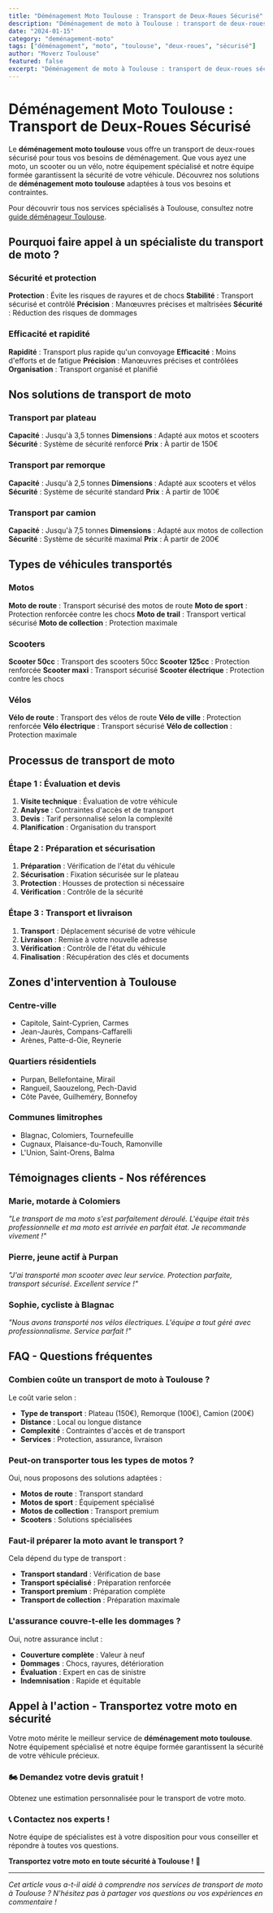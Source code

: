 ```yaml
---
title: "Déménagement Moto Toulouse : Transport de Deux-Roues Sécurisé"
description: "Déménagement de moto à Toulouse : transport de deux-roues sécurisé. Équipement spécialisé, équipe formée, assurance complète. Devis gratuit."
date: "2024-01-15"
category: "deménagement-moto"
tags: ["déménagement", "moto", "toulouse", "deux-roues", "sécurisé"]
author: "Moverz Toulouse"
featured: false
excerpt: "Déménagement de moto à Toulouse : transport de deux-roues sécurisé. Équipement spécialisé, équipe formée, assurance complète."
---
```


# Déménagement Moto Toulouse : Transport de Deux-Roues Sécurisé

Le **déménagement moto toulouse** vous offre un transport de deux-roues sécurisé pour tous vos besoins de déménagement. Que vous ayez une moto, un scooter ou un vélo, notre équipement spécialisé et notre équipe formée garantissent la sécurité de votre véhicule. Découvrez nos solutions de **déménagement moto toulouse** adaptées à tous vos besoins et contraintes.

Pour découvrir tous nos services spécialisés à Toulouse, consultez notre [guide déménageur Toulouse](/blog/piliers/demenageur-toulouse).

## Pourquoi faire appel à un spécialiste du transport de moto ?

### Sécurité et protection

**Protection** : Évite les risques de rayures et de chocs
**Stabilité** : Transport sécurisé et contrôlé
**Précision** : Manœuvres précises et maîtrisées
**Sécurité** : Réduction des risques de dommages

### Efficacité et rapidité

**Rapidité** : Transport plus rapide qu'un convoyage
**Efficacité** : Moins d'efforts et de fatigue
**Précision** : Manœuvres précises et contrôlées
**Organisation** : Transport organisé et planifié

## Nos solutions de transport de moto

### Transport par plateau

**Capacité** : Jusqu'à 3,5 tonnes
**Dimensions** : Adapté aux motos et scooters
**Sécurité** : Système de sécurité renforcé
**Prix** : À partir de 150€

### Transport par remorque

**Capacité** : Jusqu'à 2,5 tonnes
**Dimensions** : Adapté aux scooters et vélos
**Sécurité** : Système de sécurité standard
**Prix** : À partir de 100€

### Transport par camion

**Capacité** : Jusqu'à 7,5 tonnes
**Dimensions** : Adapté aux motos de collection
**Sécurité** : Système de sécurité maximal
**Prix** : À partir de 200€

## Types de véhicules transportés

### Motos

**Moto de route** : Transport sécurisé des motos de route
**Moto de sport** : Protection renforcée contre les chocs
**Moto de trail** : Transport vertical sécurisé
**Moto de collection** : Protection maximale

### Scooters

**Scooter 50cc** : Transport des scooters 50cc
**Scooter 125cc** : Protection renforcée
**Scooter maxi** : Transport sécurisé
**Scooter électrique** : Protection contre les chocs

### Vélos

**Vélo de route** : Transport des vélos de route
**Vélo de ville** : Protection renforcée
**Vélo électrique** : Transport sécurisé
**Vélo de collection** : Protection maximale

## Processus de transport de moto

### Étape 1 : Évaluation et devis

1. **Visite technique** : Évaluation de votre véhicule
2. **Analyse** : Contraintes d'accès et de transport
3. **Devis** : Tarif personnalisé selon la complexité
4. **Planification** : Organisation du transport

### Étape 2 : Préparation et sécurisation

1. **Préparation** : Vérification de l'état du véhicule
2. **Sécurisation** : Fixation sécurisée sur le plateau
3. **Protection** : Housses de protection si nécessaire
4. **Vérification** : Contrôle de la sécurité

### Étape 3 : Transport et livraison

1. **Transport** : Déplacement sécurisé de votre véhicule
2. **Livraison** : Remise à votre nouvelle adresse
3. **Vérification** : Contrôle de l'état du véhicule
4. **Finalisation** : Récupération des clés et documents

## Zones d'intervention à Toulouse

### Centre-ville
- Capitole, Saint-Cyprien, Carmes
- Jean-Jaurès, Compans-Caffarelli
- Arènes, Patte-d-Oie, Reynerie

### Quartiers résidentiels
- Purpan, Bellefontaine, Mirail
- Rangueil, Saouzelong, Pech-David
- Côte Pavée, Guilheméry, Bonnefoy

### Communes limitrophes
- Blagnac, Colomiers, Tournefeuille
- Cugnaux, Plaisance-du-Touch, Ramonville
- L'Union, Saint-Orens, Balma

## Témoignages clients - Nos références

### Marie, motarde à Colomiers
*"Le transport de ma moto s'est parfaitement déroulé. L'équipe était très professionnelle et ma moto est arrivée en parfait état. Je recommande vivement !"*

### Pierre, jeune actif à Purpan
*"J'ai transporté mon scooter avec leur service. Protection parfaite, transport sécurisé. Excellent service !"*

### Sophie, cycliste à Blagnac
*"Nous avons transporté nos vélos électriques. L'équipe a tout géré avec professionnalisme. Service parfait !"*

## FAQ - Questions fréquentes

### Combien coûte un transport de moto à Toulouse ?

Le coût varie selon :
- **Type de transport** : Plateau (150€), Remorque (100€), Camion (200€)
- **Distance** : Local ou longue distance
- **Complexité** : Contraintes d'accès et de transport
- **Services** : Protection, assurance, livraison

### Peut-on transporter tous les types de motos ?

Oui, nous proposons des solutions adaptées :
- **Motos de route** : Transport standard
- **Motos de sport** : Équipement spécialisé
- **Motos de collection** : Transport premium
- **Scooters** : Solutions spécialisées

### Faut-il préparer la moto avant le transport ?

Cela dépend du type de transport :
- **Transport standard** : Vérification de base
- **Transport spécialisé** : Préparation renforcée
- **Transport premium** : Préparation complète
- **Transport de collection** : Préparation maximale

### L'assurance couvre-t-elle les dommages ?

Oui, notre assurance inclut :
- **Couverture complète** : Valeur à neuf
- **Dommages** : Chocs, rayures, détérioration
- **Évaluation** : Expert en cas de sinistre
- **Indemnisation** : Rapide et équitable

## Appel à l'action - Transportez votre moto en sécurité

Votre moto mérite le meilleur service de **déménagement moto toulouse**. Notre équipement spécialisé et notre équipe formée garantissent la sécurité de votre véhicule précieux.

### 🏍️ **Demandez votre devis gratuit !**

Obtenez une estimation personnalisée pour le transport de votre moto.

### 📞 **Contactez nos experts !**

Notre équipe de spécialistes est à votre disposition pour vous conseiller et répondre à toutes vos questions.

**Transportez votre moto en toute sécurité à Toulouse !** 🚚

---

*Cet article vous a-t-il aidé à comprendre nos services de transport de moto à Toulouse ? N'hésitez pas à partager vos questions ou vos expériences en commentaire !*

